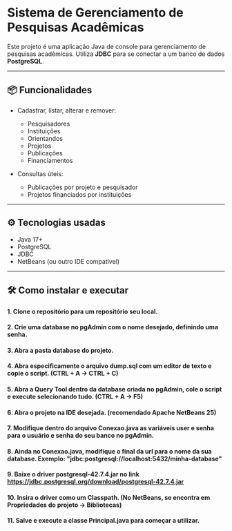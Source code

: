 # Sistema de Gerenciamento de Pesquisas Acadêmicas

Este projeto é uma aplicação Java de console para gerenciamento de pesquisas acadêmicas. 
Utiliza **JDBC** para se conectar a um banco de dados **PostgreSQL**.

---

## 📦 Funcionalidades

- Cadastrar, listar, alterar e remover:
  - Pesquisadores
  - Instituições
  - Orientandos
  - Projetos
  - Publicações
  - Financiamentos

- Consultas úteis:
  - Publicações por projeto e pesquisador
  - Projetos financiados por instituições

---

## ⚙️ Tecnologias usadas

- Java 17+
- PostgreSQL
- JDBC
- NetBeans (ou outro IDE compatível)

---

## 🛠️ Como instalar e executar

#### 1. Clone o repositório para um repositório seu local.
#### 2. Crie uma database no pgAdmin com o nome desejado, definindo uma senha.
#### 3. Abra a pasta database do projeto.
#### 4. Abra especificamente o arquivo dump.sql com um editor de texto e copie o script. (CTRL + A -> CTRL + C)
#### 5. Abra a Query Tool dentro da database criada no pgAdmin, cole o script e execute selecionando tudo. (CTRL + A -> F5)
#### 6. Abra o projeto na IDE desejada. (recomendado Apache NetBeans 25)
#### 7. Modifique dentro do arquivo Conexao.java as variáveis user e senha para o usuário e senha do seu banco no pgAdmin.
#### 8. Ainda no Conexao.java, modifique o final da url para o nome da sua database. Exemplo: "jdbc:postgresql://localhost:5432/minha-database"
#### 9. Baixe o driver postgresql-42.7.4.jar no link https://jdbc.postgresql.org/download/postgresql-42.7.4.jar
#### 10. Insira o driver como um Classpath. (No NetBeans, se encontra em Propriedades do projeto -> Bibliotecas)
#### 11. Salve e execute a classe Principal.java para começar a utilizar.
